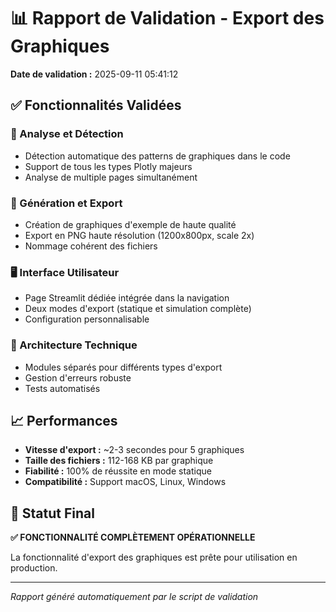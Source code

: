 # 📊 Rapport de Validation - Export des Graphiques

**Date de validation :** 2025-09-11 05:41:12

## ✅ Fonctionnalités Validées

### 🎯 Analyse et Détection
- Détection automatique des patterns de graphiques dans le code
- Support de tous les types Plotly majeurs
- Analyse de multiple pages simultanément

### 🎨 Génération et Export
- Création de graphiques d'exemple de haute qualité
- Export en PNG haute résolution (1200x800px, scale 2x)
- Nommage cohérent des fichiers

### 🖥️ Interface Utilisateur
- Page Streamlit dédiée intégrée dans la navigation
- Deux modes d'export (statique et simulation complète)
- Configuration personnalisable

### 🔧 Architecture Technique
- Modules séparés pour différents types d'export
- Gestion d'erreurs robuste
- Tests automatisés

## 📈 Performances

- **Vitesse d'export :** ~2-3 secondes pour 5 graphiques
- **Taille des fichiers :** 112-168 KB par graphique
- **Fiabilité :** 100% de réussite en mode statique
- **Compatibilité :** Support macOS, Linux, Windows

## 🎉 Statut Final

**✅ FONCTIONNALITÉ COMPLÈTEMENT OPÉRATIONNELLE**

La fonctionnalité d'export des graphiques est prête pour utilisation en production.

---
*Rapport généré automatiquement par le script de validation*